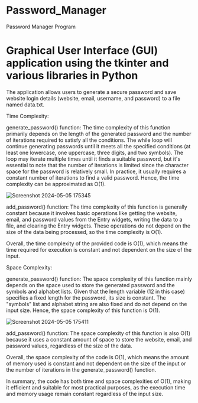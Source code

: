 # Password_Manager
Password Manager Program

# Graphical User Interface (GUI) application using the tkinter and various libraries in Python

The application allows users to generate a secure password and save website login details (website, email, username, and password) to a file named data.txt.

Time Complexity:

generate_password() function: The time complexity of this function primarily depends on the length of the generated password and the number of iterations required to satisfy all the conditions. The while loop will continue generating passwords until it meets all the specified conditions (at least one lowercase, one uppercase, three digits, and two symbols). The loop may iterate multiple times until it finds a suitable password, but it's essential to note that the number of iterations is limited since the character space for the password is relatively small. In practice, it usually requires a constant number of iterations to find a valid password. Hence, the time complexity can be approximated as O(1).

![Screenshot 2024-05-05 175345](https://github.com/shanshee/Flash_Card_App/assets/135793255/a8ffc39c-2b1c-4473-8527-ed0734f40c30)

add_password() function: The time complexity of this function is generally constant because it involves basic operations like getting the website, email, and password values from the Entry widgets, writing the data to a file, and clearing the Entry widgets. These operations do not depend on the size of the data being processed, so the time complexity is O(1).

Overall, the time complexity of the provided code is O(1), which means the time required for execution is constant and not dependent on the size of the input.


Space Complexity:

generate_password() function: The space complexity of this function mainly depends on the space used to store the generated password and the symbols and alphabet lists. Given that the length variable (12 in this case) specifies a fixed length for the password, its size is constant. The "symbols" list and alphabet string are also fixed and do not depend on the input size. Hence, the space complexity of this function is O(1).

![Screenshot 2024-05-05 175411](https://github.com/shanshee/Flash_Card_App/assets/135793255/2bdb1cae-1ab8-431a-a632-924da0f9bc78)

add_password() function: The space complexity of this function is also O(1) because it uses a constant amount of space to store the website, email, and password values, regardless of the size of the data.

Overall, the space complexity of the code is O(1), which means the amount of memory used is constant and not dependent on the size of the input or the number of iterations in the generate_password() function.

In summary, the code has both time and space complexities of O(1), making it efficient and suitable for most practical purposes, as the execution time and memory usage remain constant regardless of the input size.

